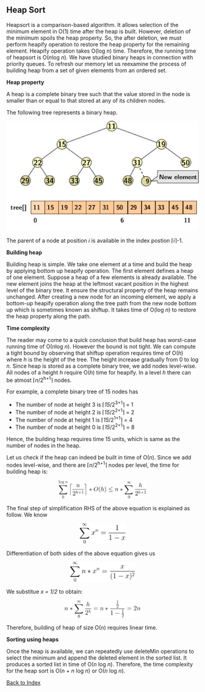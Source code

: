 ## Heap Sort

Heapsort is a comparison-based algorithm. It allows selection of the minimum element
in O(1) time after the heap is built. However, deletion of the minimum spoils the heap property.
So, the after deletion, we must perform heapify operation to restore the heap property for the
remaining element. Heapify operation takes O(log <i>n</i>) time. Therefore, the running time of
heapsort is O(<i>n</i>log <i>n</i>). We have studied binary heaps in connection with priority
queues. To refresh our memory let us reexamine the process of building heap from a set of
given elements from an ordered set.

<strong>Heap property</strong>

A heap is a complete binary tree such that the value stored in the node is smaller than or equal 
to that stored at any of its children nodes.

The following tree represents a binary heap.
<p style="text-align:center">
  <img src="../images/binaryHeap.jpg">
</p>
The parent of a node at position <i>i</i> is available in the index postion &lceil;<i>i</i>&rceil;-1.

<strong>Building heap</strong>

Building heap is simple. We take one element at a time and build the heap by applying bottom up
heapify operation. The first element defines a heap of one element. Suppose a heap of a few elements 
is already available. The new element joins the heap at the leftmost vacant position in the 
highest level of the binary tree. It ensure the structural property of the heap remains unchanged.
After creating a new node for an incoming element, we apply a bottom-up heapify operation along
the tree path from the new node bottom up which is sometimes known as shiftup. It takes time of 
O(log <i>n</i>) to restore the heap property along the path. 

<strong>Time complexity</strong>

The reader may come to a quick conclusion that build heap has worst-case running time of 
O(<i>n</i>log <i>n</i>). However the bound is not tight. We can compute a tight bound by observing
that shiftup operation requires time of O(<i>h</i>) where <i>h</i> is the height of the tree.
The height increase gradually from 0 to log <i>n</i>. Since heap is stored as a complete
binary tree, we add nodes level-wise. All nodes of a height <i>h</i> require O(<i>h</i>) time
for heapify. In a level <i>h</i> there can be atmost &lceil;<i>n</i>/2<sup>h+1</sup>&rceil; nodes.

For example, a complete binary tree of 15 nodes has 

- The number of node at height 3 is &lceil;<i>15</i>/2<sup>3+1</sup>&rceil; = 1
- The number of node at height 2 is &lceil;<i>15</i>/2<sup>2+1</sup>&rceil; = 2
- The number of node at height 1 is &lceil;<i>15</i>/2<sup>1+1</sup>&rceil; = 4
- The number of node at height 0 is &lceil;<i>15</i>/2<sup>2+1</sup>&rceil; = 8 

Hence, the building heap requires time 15 units, which is same as the number of nodes in the heap.

Let us check if the heap can indeed be built in time of O(<i>n</i>). Since we add nodes level-wise,
and there are &lceil;<i>n</i>/2<sup>h+1</sup>&rceil; nodes per level, the time for building heap
is:
<p style="text-align:center">
  <img src="../images/heapEqn1a.png" width=230 height=auto>
</p>
The final step of simplification RHS of the above equation is explained as follow. We know 
<p style="text-align:center">
  <img src="../images/heapEqn2.png" width=120 height=auto>
</p>
Differentiation of both sides of the above equation gives us
<p style="text-align:center">
  <img src="../images/heapEqn3.png" width=170 height=auto>
</p>
We substitue <i>x = 1/2</i> to obtain: 
<p style="text-align:center">
  <img src="../images/heapEqn2a.png" width=200 height=auto>
</p>
Therefore, building of heap of size O(<i>n</i>) requires linear time.

<strong>Sorting using heaps</strong>

Once the heap is available, we can repeatedly use deleteMin operations to select the minimum and
append the deleted element in the sorted list. It produces a sorted list in time of O(<i>n</i> log <i>n</i>).
Therefore, the time complexity for the heap sort is  O(<i>n</i> + <i>n</i> log <i>n</i>) or 
O(<i>n</i> log <i>n</i>).

[Back to Index](../index.md)
